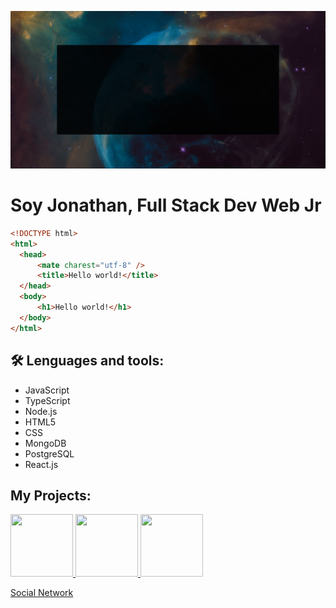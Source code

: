 ![](https://raw.githubusercontent.com/laguado415/About/main/assets/images/presentation.gif)


  <h1>Soy Jonathan, Full Stack Dev Web Jr</h1>
  
  ```html
<!DOCTYPE html>
<html>
    <head>
        <mate charest="utf-8" />
        <title>Hello world!</title>
    </head>
    <body>
        <h1>Hello world!</h1>
    </body>
</html>
```

<h2> 🛠 Lenguages and tools:</h2>
<ul>
  <li>JavaScript</li>
  <li>TypeScript</li>
  <li>Node.js</li>
  <li>HTML5</li>
  <li>CSS</li>
  <li>MongoDB</li>
  <li>PostgreSQL</li>
  <li>React.js</li>
</ul>

<h2>My Projects:</h2>

<a href="https://github.com/llsonyll/social_network" target="_blank">
  <img aling="center" src="https://raw.githubusercontent.com/laguado415/laguado415/main/assets/images/Socialn.png" width="100" height="100"/>
  <img aling="center" src="https://res.cloudinary.com/dnur99s4h/image/upload/v1660628052/Socialn2_zgrabw.png" width="100" height="100"/>
  <img aling="center" src="https://res.cloudinary.com/dnur99s4h/image/upload/v1660628053/socialn_cpaowu.png" width="100" height="100"/>
</a>
<a href="https://www.socialn.me" target="_blank"><p>Social Network</p></a>
